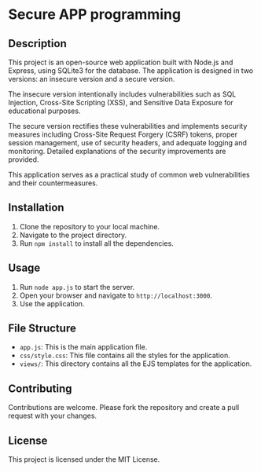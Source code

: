 #  Secure APP programming

## Description

This project is an open-source web application built with Node.js and Express, using SQLite3 for the database. The application is designed in two versions: an insecure version and a secure version.

The insecure version intentionally includes vulnerabilities such as SQL Injection, Cross-Site Scripting (XSS), and Sensitive Data Exposure for educational purposes.

The secure version rectifies these vulnerabilities and implements security measures including Cross-Site Request Forgery (CSRF) tokens, proper session management, use of security headers, and adequate logging and monitoring. Detailed explanations of the security improvements are provided.

This application serves as a practical study of common web vulnerabilities and their countermeasures.

## Installation

1. Clone the repository to your local machine.
2. Navigate to the project directory.
3. Run `npm install` to install all the dependencies.

## Usage

1. Run `node app.js` to start the server.
2. Open your browser and navigate to `http://localhost:3000`.
3. Use the application.

## File Structure

- `app.js`: This is the main application file.
- `css/style.css`: This file contains all the styles for the application.
- `views/`: This directory contains all the EJS templates for the application.

## Contributing

Contributions are welcome. Please fork the repository and create a pull request with your changes.

## License

This project is licensed under the MIT License.